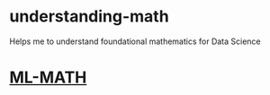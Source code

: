 # understanding-math
Helps me to understand foundational mathematics for Data Science



# [ML-MATH](https://www.ml-math.net/)